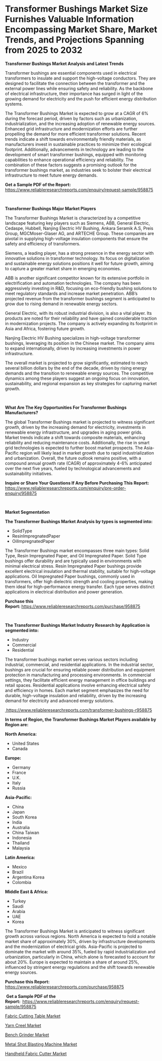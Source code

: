 <p><h1>Transformer Bushings Market Size Furnishes Valuable Information Encompassing Market Share, Market Trends, and Projections Spanning from 2025 to 2032</h1></p><p><strong>Transformer Bushings Market Analysis and Latest Trends</strong></p>
<p><p>Transformer bushings are essential components used in electrical transformers to insulate and support the high-voltage conductors. They are designed to facilitate the connection between the transformer and the external power lines while ensuring safety and reliability. As the backbone of electrical infrastructure, their importance has surged in light of the growing demand for electricity and the push for efficient energy distribution systems.</p><p>The Transformer Bushings Market is expected to grow at a CAGR of 6% during the forecast period, driven by factors such as urbanization, industrialization, and the increasing adoption of renewable energy sources. Enhanced grid infrastructure and modernization efforts are further propelling the demand for more efficient transformer solutions. Recent trends indicate a shift towards environmentally friendly materials, as manufacturers invest in sustainable practices to minimize their ecological footprint. Additionally, advancements in technology are leading to the development of smart transformer bushings, equipped with monitoring capabilities to enhance operational efficiency and reliability. The combination of these factors suggests a promising outlook for the transformer bushings market, as industries seek to bolster their electrical infrastructure to meet future energy demands.</p></p>
<p><strong>Get a Sample PDF of the Report:&nbsp;</strong> <a href="https://www.reliableresearchreports.com/enquiry/request-sample/958875?utm_campaign=8&utm_medium=2&utm_source=Github&utm_content=ia&utm_term=11042025&utm_id=transformer-bushings">https://www.reliableresearchreports.com/enquiry/request-sample/958875</a></p>
<p>&nbsp;</p>
<p><strong>Transformer Bushings Major Market Players</strong></p>
<p><p>The Transformer Bushings Market is characterized by a competitive landscape featuring key players such as Siemens, ABB, General Electric, Cedaspe, Hubbell, Nanjing Electric HV Bushing, Ankara Seramik A.S, Preis Group, MGCMoser-Glaser AG, and ARTECHE Group. These companies are pivotal in supplying high-voltage insulation components that ensure the safety and efficiency of transformers.</p><p>Siemens, a leading player, has a strong presence in the energy sector with innovative solutions in transformer technology. Its focus on digitalization and sustainable energy solutions positions it well for future growth, aiming to capture a greater market share in emerging economies.</p><p>ABB is another significant competitor known for its extensive portfolio in electrification and automation technologies. The company has been aggressively investing in R&D, focusing on eco-friendly bushing solutions to meet regulatory standards and increase market penetration. ABB’s projected revenue from the transformer bushings segment is anticipated to grow due to rising demand in renewable energy sectors.</p><p>General Electric, with its robust industrial division, is also a vital player. Its products are noted for their reliability and have gained considerable traction in modernization projects. The company is actively expanding its footprint in Asia and Africa, fostering future growth.</p><p>Nanjing Electric HV Bushing specializes in high-voltage transformer bushings, leveraging its position in the Chinese market. The company aims to expand internationally, driven by increasing investments in power infrastructure.</p><p>The overall market is projected to grow significantly, estimated to reach several billion dollars by the end of the decade, driven by rising energy demands and the transition to renewable energy sources. The competitive dynamics among these players suggest an ongoing focus on innovation, sustainability, and regional expansion as key strategies for capturing market growth.</p></p>
<p>&nbsp;</p>
<p><strong>What Are The Key Opportunities For Transformer Bushings Manufacturers?</strong></p>
<p><p>The global Transformer Bushings market is projected to witness significant growth, driven by the increasing demand for electricity, investments in renewable energy infrastructure, and upgrades in aging power grids. Market trends indicate a shift towards composite materials, enhancing reliability and reducing maintenance costs. Additionally, the rise in smart grid technologies is expected to further boost market prospects. The Asia-Pacific region will likely lead in market growth due to rapid industrialization and urbanization. Overall, the future outlook remains positive, with a compound annual growth rate (CAGR) of approximately 4-6% anticipated over the next five years, fueled by technological advancements and sustainability initiatives.</p></p>
<p><strong>Inquire or Share Your Questions If Any Before Purchasing This Report:</strong> <a href="https://www.reliableresearchreports.com/enquiry/pre-order-enquiry/958875?utm_campaign=8&utm_medium=2&utm_source=Github&utm_content=ia&utm_term=11042025&utm_id=transformer-bushings">https://www.reliableresearchreports.com/enquiry/pre-order-enquiry/958875</a></p>
<p>&nbsp;</p>
<p><strong>Market Segmentation</strong></p>
<p><strong>The Transformer Bushings Market Analysis by types is segmented into:</strong></p>
<p><ul><li>SolidType</li><li>ResinImpregnatedPaper</li><li>OilImpregnatedPaper</li></ul></p>
<p><p>The Transformer Bushings market encompasses three main types: Solid Type, Resin Impregnated Paper, and Oil Impregnated Paper. Solid Type bushings offer durability and are typically used in environments with minimal electrical stress. Resin Impregnated Paper bushings provide excellent electrical insulation and thermal stability, suitable for high-voltage applications. Oil Impregnated Paper bushings, commonly used in transformers, offer high dielectric strength and cooling properties, making them ideal for high-performance energy transfer. Each type serves distinct applications in electrical distribution and power generation.</p></p>
<p><strong>Purchase this Report:&nbsp;</strong><a href="https://www.reliableresearchreports.com/purchase/958875?utm_campaign=8&utm_medium=2&utm_source=Github&utm_content=ia&utm_term=11042025&utm_id=transformer-bushings">https://www.reliableresearchreports.com/purchase/958875</a></p>
<p>&nbsp;</p>
<p><strong>The Transformer Bushings Market Industry Research by Application is segmented into:</strong></p>
<p><ul><li>Industry</li><li>Commercial</li><li>Residential</li></ul></p>
<p><p>The transformer bushings market serves various sectors including industrial, commercial, and residential applications. In the industrial sector, bushings are crucial for ensuring reliable power distribution and equipment protection in manufacturing and processing environments. In commercial settings, they facilitate efficient energy management in office buildings and retail spaces. Residential applications involve enhancing electrical safety and efficiency in homes. Each market segment emphasizes the need for durable, high-voltage insulation and reliability, driven by the increasing demand for electricity and advanced energy solutions.</p></p>
<p><a href="https://www.reliableresearchreports.com/transformer-bushings-r958875?utm_campaign=8&utm_medium=2&utm_source=Github&utm_content=ia&utm_term=11042025&utm_id=transformer-bushings">&nbsp;https://www.reliableresearchreports.com/transformer-bushings-r958875</a></p>
<p><strong>In terms of Region, the Transformer Bushings Market Players available by Region are:</strong></p>
<p>
    <p> <strong> North America: </strong>
        <ul>
            <li>United States</li>
            <li>Canada</li>
        </ul>
        </p> 
    <p> <strong> Europe: </strong>
        <ul>
            <li>Germany</li>
            <li>France</li>
            <li>U.K.</li>
            <li>Italy</li>
            <li>Russia</li>
        </ul>
        </p> 
    <p> <strong> Asia-Pacific: </strong>
        <ul>
            <li>China</li>
            <li>Japan</li>
            <li>South Korea</li>
            <li>India</li>
            <li>Australia</li>
            <li>China Taiwan</li>
            <li>Indonesia</li>
            <li>Thailand</li>
            <li>Malaysia</li>
        </ul>
        </p> 
    <p> <strong> Latin America: </strong>
        <ul>
            <li>Mexico</li>
            <li>Brazil</li>
            <li>Argentina Korea</li>
            <li>Colombia</li>
        </ul>
        </p> 
    <p> <strong> Middle East & Africa: </strong>
        <ul>
            <li>Turkey</li>
            <li>Saudi</li>
            <li>Arabia</li>
            <li>UAE</li>
            <li>Korea</li>
        </ul>
    </p>
    </p>
<p><p>The Transformer Bushings Market is anticipated to witness significant growth across various regions. North America is expected to hold a notable market share of approximately 30%, driven by infrastructure developments and the modernization of electrical grids. Asia-Pacific is projected to dominate the market with around 35%, fueled by rapid industrialization and urbanization, particularly in China, which alone is forecasted to account for about 20%. Europe is expected to maintain a share of around 25%, influenced by stringent energy regulations and the shift towards renewable energy sources.</p></p>
<p><strong>Purchase this Report: </strong><a href="https://www.reliableresearchreports.com/purchase/958875?utm_campaign=8&utm_medium=2&utm_source=Github&utm_content=ia&utm_term=11042025&utm_id=transformer-bushings">https://www.reliableresearchreports.com/purchase/958875</a></p>
<p>&nbsp;<strong>Get a Sample PDF of the Report:&nbsp;&nbsp;</strong><a href="https://www.reliableresearchreports.com/enquiry/request-sample/958875?utm_campaign=8&utm_medium=2&utm_source=Github&utm_content=ia&utm_term=11042025&utm_id=transformer-bushings">https://www.reliableresearchreports.com/enquiry/request-sample/958875</a></p>
<p><strong></strong></p>
<p><p><a href="https://github.com/bauldlimle6h/Market-Research-Report-List-1/blob/main/fabric-cutting-table-market.md?utm_campaign=8&utm_medium=2&utm_source=Github&utm_content=ia&utm_term=11042025&utm_id=transformer-bushings">Fabric Cutting Table Market</a></p><p><a href="https://github.com/shimweummul/Market-Research-Report-List-1/blob/main/yarn-creel-market.md?utm_campaign=8&utm_medium=2&utm_source=Github&utm_content=ia&utm_term=11042025&utm_id=transformer-bushings">Yarn Creel Market</a></p><p><a href="https://github.com/heinslakey2x/Market-Research-Report-List-1/blob/main/bench-grinder-market.md?utm_campaign=8&utm_medium=2&utm_source=Github&utm_content=ia&utm_term=11042025&utm_id=transformer-bushings">Bench Grinder Market</a></p><p><a href="https://github.com/buseknoden2b/Market-Research-Report-List-1/blob/main/metal-shot-blasting-machine-market.md?utm_campaign=8&utm_medium=2&utm_source=Github&utm_content=ia&utm_term=11042025&utm_id=transformer-bushings">Metal Shot Blasting Machine Market</a></p><p><a href="https://github.com/sternymkere4/Market-Research-Report-List-1/blob/main/handheld-fabric-cutter-market.md?utm_campaign=8&utm_medium=2&utm_source=Github&utm_content=ia&utm_term=11042025&utm_id=transformer-bushings">Handheld Fabric Cutter Market</a></p></p>